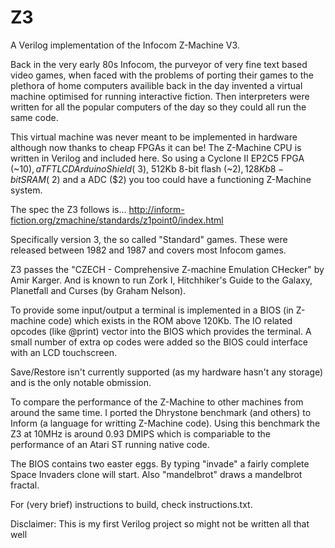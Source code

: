 Z3
==

A Verilog implementation of the Infocom Z-Machine V3.

Back in the very early 80s Infocom, the purveyor of very fine text based video games, when faced with the problems of porting their games to the plethora of home computers availible back in the day invented a virtual machine optimised for running interactive fiction. Then interpreters were written for all the popular computers of the day so they could all run the same code.

This virtual machine was never meant to be implemented in hardware although now thanks to cheap FPGAs it can be! The Z-Machine CPU is written in Verilog and included here. So using a Cyclone II EP2C5 FPGA (~$10), a TFT LCD Arduino Shield (~$3), 512Kb 8-bit flash (~$2), 128Kb 8-bit SRAM (~$2) and a ADC ($2) you too could have a functioning Z-Machine system.

The spec the Z3 follows is...
http://inform-fiction.org/zmachine/standards/z1point0/index.html

Specifically version 3, the so called "Standard" games. These were released between 1982 and 1987 and covers most Infocom games.

Z3 passes the "CZECH - Comprehensive Z-machine Emulation CHecker" by Amir Karger. And is known to run Zork I, Hitchhiker's Guide to the Galaxy, Planetfall and Curses (by Graham Nelson).

To provide some input/output a terminal is implemented in a BIOS (in Z-machine code) which exists in the ROM above 120Kb. The IO related opcodes (like @print) vector into the BIOS which provides the terminal. A small number of extra op codes were added so the BIOS could interface with an LCD touchscreen.

Save/Restore isn't currently supported (as my hardware hasn't any storage) and is the only notable obmission.

To compare the performance of the Z-Machine to other machines from around the same time. I ported the Dhrystone benchmark (and others) to Inform (a language for writting Z-Machine code). Using this benchmark the Z3 at 10MHz is around 0.93 DMIPS which is compariable to the performance of an Atari ST running native code.

The BIOS contains two easter eggs. By typing "invade" a fairly complete Space Invaders clone will start. Also "mandelbrot" draws a mandelbrot fractal.

For (very brief) instructions to build, check instructions.txt.

Disclaimer: This is my first Verilog project so might not be written all that well

